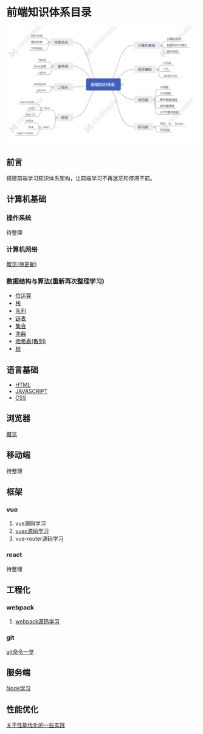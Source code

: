 # 前端知识体系目录

![](./assets/front.png)

## 前言
搭建前端学习知识体系架构，让前端学习不再迷茫和停滞不前。

## 计算机基础

### 操作系统
待整理

### 计算机网络
[概览(待更新)](./packages/docs/basic/net.md)

### 数据结构与算法(重新再次整理学习)

* [位运算](./packages/docs/data-structure-and-algorithm/bitOperation.md)
* [栈](./packages/docs/data-structure-and-algorithm/stack.js)
* [队列](./packages/docs/data-structure-and-algorithm/queue.js)
* [链表](./packages/docs/data-structure-and-algorithm/linkedList.js)
* [集合](./packages/docs/data-structure-and-algorithm/set.js)
* [字典](./packages/docs/data-structure-and-algorithm/dictionary.md)
* [哈希表(散列)](./packages/docs/data-structure-and-algorithm/hash.md)
* [树](./packages/docs/data-structure-and-algorithm/tree.md)

## 语言基础
* [HTML](./packages/docs/basic/html.md)
* [JAVASCRIPT](./packages/docs/basic/javascript.md)
* [CSS](./packages/docs/basic/css.md)

## 浏览器
[概览](./packages/docs/basic/browser.md)

## 移动端
待整理

## 框架

### vue
1. vue源码学习
2. [vuex源码学习](./packages/code/vuex-src/readme.md)
3. vue-router源码学习

### react
待整理

## 工程化
### webpack
1. [webpack源码学习](./packages/code/webpack/readme.md)

### git
[git命令一览](./packages/docs/basic/git.md)

## 服务端
[Node学习](./packages/code/nodejs/nodejs.md)

## 性能优化
[关于性能优化的一些实践](./packages/docs/basic/performance-optimization.md)
